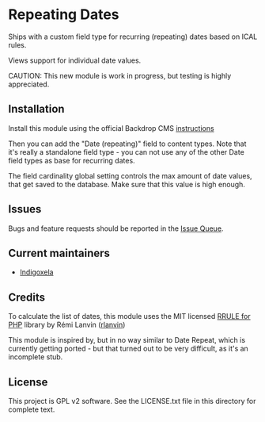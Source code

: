 # Repeating Dates

Ships with a custom field type for recurring (repeating) dates based on ICAL
rules.

Views support for individual date values.

CAUTION: This new module is work in progress, but testing is highly appreciated.

## Installation

Install this module using the official Backdrop CMS
 [instructions](https://docs.backdropcms.org/documentation/extend-with-modules)

Then you can add the "Date (repeating)" field to content types. Note that it's
 really a standalone field type - you can not use any of the other Date field
 types as base for recurring dates.

The field cardinality global setting controls the max amount of date values,
 that get saved to the database. Make sure that this value is high enough.

## Issues

Bugs and feature requests should be reported in the
 [Issue Queue](https://github.com/backdrop-contrib/repeating_dates/issues).

## Current maintainers

* [Indigoxela](https://github.com/indigoxela)

## Credits

To calculate the list of dates, this module uses the MIT licensed
 [RRULE for PHP](https://github.com/rlanvin/php-rrule) library by Rémi Lanvin
([rlanvin](https://github.com/rlanvin))

This module is inspired by, but in no way similar to Date Repeat, which is
 currently getting ported - but that turned out to be very difficult,
 as it's an incomplete stub.

## License

This project is GPL v2 software. See the LICENSE.txt file in this directory for complete text.
